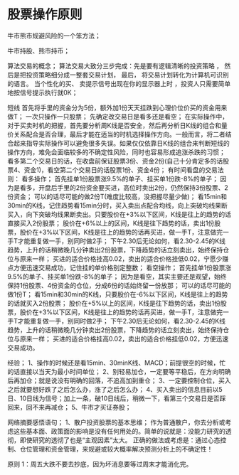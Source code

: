 # 股票操作原则

牛市熊市规避风险的一个笨方法；

牛市持股、熊市持币；

算法交易的概念；
算法交易大致分三步完成：先是要有逻辑清晰的投资策略 ， 然后是把投资策略细分成一整套交易计划， 最后， 将交易计划转化为计算机可识别的语言。 当个性化的买、 卖提示信号出现在你的显示器上时 ，投资人只需要简单地按信号提示执行就0K；

短线
首先将手里的资金分为5份，额外加1份天天挂跌到心理价位价买的资金用来做T；
一次只操作一只股票；
先确定改交易日是看多还是看空；
在实际操作中，对于买卖时机的把握，首先要分析周K线是否安全，然后再分析日K线的组合和量价关系配合是否合理，最后才能在适当的时机选择操作方向。一般而言，将二者结合起来指导实际操作可以避免很多失误。如果仅仅依靠日K线的组合来判断短线的操作方向，难免会面临较多的不确定性风险，同时也容易形成追涨杀跌的习惯； 看多第二个交易日的话，在收盘前保证股票3份、资金2份(自己十分肯定多的话股票4、资金1)，看空第二个交易日的话股票1份、资金4份；
有时间看盘的交易法则：
看多操作；
首先挂单1份股票涨9.5%的单子、挂买单1份跌-8%的单子；
因为是看多，开盘后手里的2份资金要买进，高位时卖出2份，仍然保持3份股票、2份资金；
可以的话尽可能的做2份T(难度比较高，没把握尽量少做)；
看15min和30min的K线，记住趋势看15min分时，买入卖出点配合均线，向上突破均线果断买入，向下突破均线果断卖出。只要股价在+3%以下区间，K线是往上的趋势的话直接买入2份股票；
股价在+6%以上的区间，K线是往下趋势的话，卖出1份股票，股价在+3%以下区间，K线是往上的趋势的话再买进，做一手T，注意做完一手T才能重复做一手，别同时做2手；
下午2.30后无论如何，看2.30-2.45的K线趋势，上升的话稍微晚几分钟卖出2份股票，下降趋势的话立刻卖出，始终保持仓位与原来一样；
买进的适合价格挂高0.02，卖出的适合价格挂低0.02，宁愿少赚点方便迅速交易成功，记住挂的单价格别定整数；
看空操作；
首先挂单1份股票涨9.5%的单子、挂买单1份跌-8%的单子；
因为是看空，其实主要还是观望，始终保持1份股票、4份资金的仓位，分成6份的话始终留一份放那；
可以的话尽可能的做1份T；
看15min和30min的K线，只要股价在-6%以下区间，K线是往上的趋势的话就买入2份股票；
股价在+5%以上的区间，K线是往下趋势的话，卖出1份股票，股价在+3%以下区间，K线是往上的趋势的话再买进，做一手T，注意做完一手T才能重复做一手，别同时做2手；
下午2.30后无论如何，看2.30-2.45的K线趋势，上升的话稍微晚几分钟卖出2份股票，下降趋势的话立刻卖出，始终保持仓位与原来一样；
买进的适合价格挂高0.02，卖出的适合价格挂低0.02，方便迅速交易成功。

经验；
1、操作的时候还是看15min、30minK线、MACD；前提很空的时候，忙的话直接以当天为最小时间单位；
2、别轻易加仓，一定要等平稳后，在方向明确后再加仓；就是说没有明确的回落，不追高加到重仓；
3、一定要控制仓位，买入之后就要想好跌了之后怎么办，涨了之后怎么办；
4、买入卖出的信息目前以5日、10日线为信号；加上一条，破10日线后，稍微一下，看第三个交易日是否踩回来，回不来再减仓；
5、牛市才买证券股；

网络摘要感悟语句；
1、散户投资股票的基本思维；
作为普通散户，你去分析或考虑这些基本面、政策面的影响是没有任何用处的。简单的说就是：没能力研究的透彻，即使研究的透彻了也是“主观因素”太大。
正确的做法或考虑是：通过心态控制、仓位管理和资金管理，来规避或较大概率解决预测分析上的不确定性！


原则 1：周五大跌不要去抄底，因为坏消息要等过周末才能消化完。



